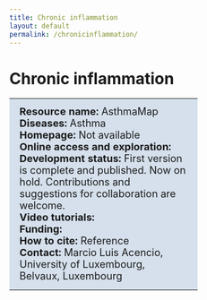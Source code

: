 ```yaml
---
title: Chronic inflammation
layout: default
permalink: /chronicinflammation/
---
```


# Chronic inflammation

<table>
<tr>
<td style="width:320px; text-align:left; vertical-align:top; background-color:#D5E0EC;">
<p style="margin:10px; font-size:18px;">
  <b>Resource name:</b> AsthmaMap
  <br /><b>Diseases:</b> Asthma
  <br /><b>Homepage:</b> Not available
  <br /><b>Online access and exploration:</b>  
  <br /><b>Development status:</b> First version is complete and published. Now on hold. Contributions and suggestions for collaboration are welcome.
  <br /><b>Video tutorials:</b> 
  <br /><b>Funding:</b> 
  <br /><b>How to cite:</b> Reference
  <br /><b>Contact:</b> Marcio Luis Acencio, University of Luxembourg, Belvaux, Luxembourg
</p>
</td>
</tr>
</table>
